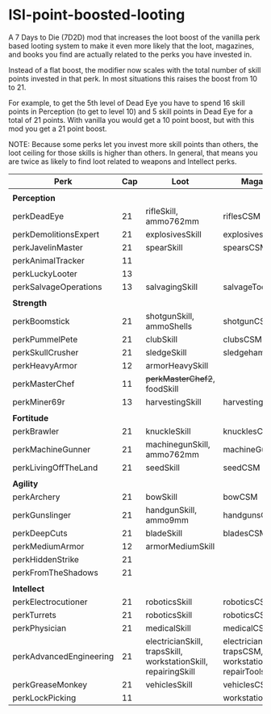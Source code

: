 # ISI-point-boosted-looting

A 7 Days to Die (7D2D) mod that increases the loot boost of the vanilla perk based looting system to make it even more likely that the loot, magazines, and books you find are actually related to the perks you have invested in.

Instead of a flat boost, the modifier now scales with the total number of skill points invested in that perk. In most situations this raises the boost from 10 to 21.

For example, to get the 5th level of Dead Eye you have to spend 16 skill points in Perception (to get to level 10) and 5 skill points in Dead Eye for a total of 21 points. With vanilla you would get a 10 point boost, but with this mod you get a 21 point boost.

NOTE: Because some perks let you invest more skill points than others, the loot ceiling for those skills is higher than others. In general, that means you are twice as likely to find loot related to weapons and Intellect perks.

|Perk|Cap|Loot|Magazines|Books|
|---|---|---|---|---|
||||||
|**Perception**|||||
|perkDeadEye|21|rifleSkill, ammo762mm|riflesCSM|sniperProb|
|perkDemolitionsExpert|21|explosivesSkill|explosivesCSM||
|perkJavelinMaster|21|spearSkill|spearsCSM|spearHunterProb|
|perkAnimalTracker|11|||huntingProb|
|perkLuckyLooter|13|||luckyProb|
|perkSalvageOperations|13|salvagingSkill|salvageToolsCSM|wastelandProb|
||||||
|**Strength**|||||
|perkBoomstick|21|shotgunSkill, ammoShells|shotgunCSM|shotgunMessiahProb|
|perkPummelPete|21|clubSkill|clubsCSM|batterUpProb|
|perkSkullCrusher|21|sledgeSkill|sledgehammersCSM||
|perkHeavyArmor|12|armorHeavySkill|||
|perkMasterChef|11|~~perkMasterChef2~~, foodSkill|||
|perkMiner69r|13|harvestingSkill|harvestingToolsCSM|artOfMiningProb|
||||||
|**Fortitude**|||||
|perkBrawler|21|knuckleSkill|knucklesCSM|barBrawlingProb|
|perkMachineGunner|21|machinegunSkill, ammo762mm|machineGunsCSM|autoWeaponsProb|
|perkLivingOffTheLand|21|seedSkill|seedCSM||
||||||
|**Agility**|||||
|perkArchery|21|bowSkill|bowCSM|rangersProb|
|perkGunslinger|21|handgunSkill, ammo9mm|handgunsCSM|pistolPeteProb, enforcerProb|
|perkDeepCuts|21|bladeSkill|bladesCSM||
|perkMediumArmor|12|armorMediumSkill|||
|perkHiddenStrike|21|||urbanProb|
|perkFromTheShadows|21|||nightStalkerProb|
||||||
|**Intellect**|||||
|perkElectrocutioner|21|roboticsSkill|roboticsCSM|techJunkieProb|
|perkTurrets|21|roboticsSkill|roboticsCSM|techJunkieProb|
|perkPhysician|21|medicalSkill|medicalCSM||
|perkAdvancedEngineering|21|electricianSkill, trapsSkill, workstationSkill, repairingSkill|electricianCSM, trapsCSM, workstationCSM, repairToolsCSM||
|perkGreaseMonkey|21|vehiclesSkill|vehiclesCSM||
|perkLockPicking|11||workstationCSM|greatHeistProb|
